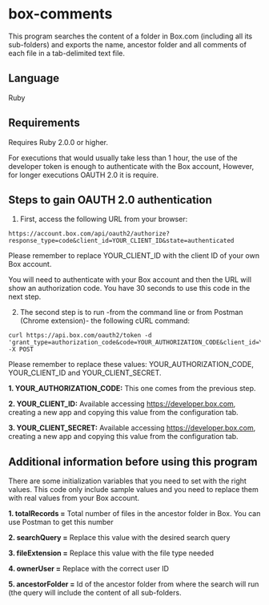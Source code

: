 # box-comments
This program searches the content of a folder in Box.com (including all its sub-folders) and exports the name, ancestor folder and all comments of each file in a tab-delimited text file.

## Language
  Ruby

## Requirements

Requires Ruby 2.0.0 or higher.

For executions that would usually take less than 1 hour, the use of the developer token is enough to authenticate with the Box account, However, for longer executions OAUTH 2.0 it is require.

## Steps to gain OAUTH 2.0 authentication

1. First, access the following URL from your browser: 

```
https://account.box.com/api/oauth2/authorize?response_type=code&client_id=YOUR_CLIENT_ID&state=authenticated
```

Please remember to replace YOUR_CLIENT_ID with the client ID of your own Box account.

You will need to authenticate with your Box account and then the URL will show an authorization code. You have 30 seconds to use this code in the next step.

2. The second step is to run -from the command line or from Postman (Chrome extension)- the following cURL command:

```
curl https://api.box.com/oauth2/token -d 'grant_type=authorization_code&code=YOUR_AUTHORIZATION_CODE&client_id=YOUR_CLIENT_ID&client_secret=YOUR_CLIENT_SECRET' -X POST
```

Please remember to replace these values: YOUR_AUTHORIZATION_CODE, YOUR_CLIENT_ID and YOUR_CLIENT_SECRET.

**1. YOUR_AUTHORIZATION_CODE:** This one comes from the previous step.

**2. YOUR_CLIENT_ID:** Available accessing https://developer.box.com, creating a new app and copying this value from the configuration tab.

**3. YOUR_CLIENT_SECRET:** Available accessing https://developer.box.com, creating a new app and copying this value from the configuration tab.

## Additional information before using this program

There are some initialization variables that you need to set with the right values. This code only include sample values and you need to replace them with real values from your Box account.

**1. totalRecords =** Total number of files in the ancestor folder in Box. You can use Postman to get this number

**2. searchQuery =** Replace this value with the desired search query

**3. fileExtension =** Replace this value with the file type needed

**4. ownerUser =** Replace with the correct user ID

**5. ancestorFolder =** Id of the ancestor folder from where the search will run (the query will include the content of all sub-folders.


